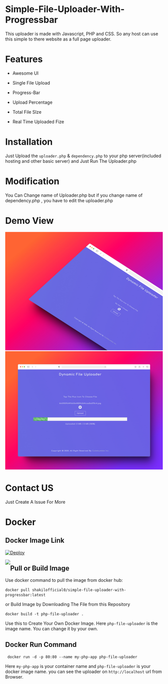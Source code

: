 # Simple-File-Uploader-With-Progressbar

This uploader is made with Javascript, PHP and CSS. So any host can use this simple to there website as a full page uploader.



# Features

 * Awesome UI
 
 * Single File Upload
 
 * Progress-Bar
 
 * Upload Percentage

 * Total File SIze

 * Real Time Uploaded Fize

# Installation

Just Upload the `uploader.php` & `dependency.php`  to your php server(included hosting and other basic server) and Just Run The Uploader.php


# Modification

You Can Change name of Uploader.php but if you change name of dependency.php , you have to edit the uploader.php

# Demo View
<img src="https://raw.githubusercontent.com/shakilofficial0/Simple-File-Uploader-With-Progressbar/master/images/973shots_so.jpeg"  alt="Demo 1">

<img src="https://raw.githubusercontent.com/shakilofficial0/Simple-File-Uploader-With-Progressbar/master/images/298shots_so.jpeg"  alt="Demo 2">

# Contact US

Just Create A Issue For More

# Docker

## Docker Image Link

[![Deploy](https://quintagroup.com/cms/technology/Images/docker-button.jpg/@@images/image.jpeg)](https://hub.docker.com/r/shakilofficial0/simple-file-uploader-with-progressbar)

<a href="https://hub.docker.com/r/shakilofficial0/simple-file-uploader-with-progressbar"><img src="https://quintagroup.com/cms/technology/Images/docker-button.jpg/@@images/image.jpeg" align="left" height="48" ></a>

## Pull or Build Image

Use docker command to pull the image from docker hub:
```
docker pull shakilofficial0/simple-file-uploader-with-progressbar:latest
```

or Build Image by Downloading The File from this Repository

```
docker build -t php-file-uploader .

```

Use this to Create Your Own Docker Image. Here ```php-file-uploader``` is the image name. You can change it by your own.

## Docker Run Command

``` docker run -d -p 80:80 --name my-php-app php-file-uploader```

Here ```my-php-app``` is your container name and ```php-file-uploader``` is your docker image name. you can see the uploader on ```http://localhost``` url from Browser.




